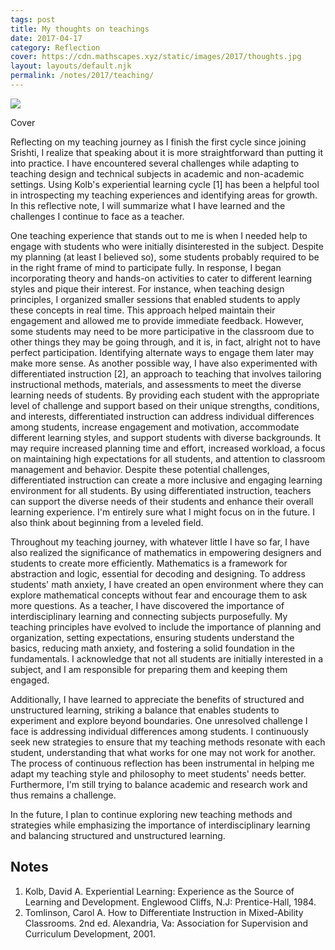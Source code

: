 ```yaml
---
tags: post
title: My thoughts on teachings
date: 2017-04-17
category: Reflection
cover: https://cdn.mathscapes.xyz/static/images/2017/thoughts.jpg
layout: layouts/default.njk
permalink: /notes/2017/teaching/
--- 
```


<img src="https://cdn.mathscapes.xyz/static/images/2017/thoughts.jpg"/>

Cover 

Reflecting on my teaching journey as I finish the first cycle since joining Srishti, I realize that speaking about it is more straightforward than putting it into practice. I have encountered several challenges while adapting to teaching design and technical subjects in academic and non-academic settings. Using Kolb's experiential learning cycle [1] has been a helpful tool in introspecting my teaching experiences and identifying areas for growth. In this reflective note, I will summarize what I have learned and the challenges I continue to face as a teacher.

One teaching experience that stands out to me is when I needed help to engage with students who were initially disinterested in the subject. Despite my planning (at least I believed so), some students probably required to be in the right frame of mind to participate fully. In response, I began incorporating theory and hands-on activities to cater to different learning styles and pique their interest. For instance, when teaching design principles, I organized smaller sessions that enabled students to apply these concepts in real time. This approach helped maintain their engagement and allowed me to provide immediate feedback. However, some students may need to be more participative in the classroom due to other things they may be going through, and it is, in fact, alright not to have perfect participation. Identifying alternate ways to engage them later may make more sense. As another possible way, I have also experimented with differentiated instruction [2], an approach to teaching that involves tailoring instructional methods, materials, and assessments to meet the diverse learning needs of students. By providing each student with the appropriate level of challenge and support based on their unique strengths, conditions, and interests, differentiated instruction can address individual differences among students, increase engagement and motivation, accommodate different learning styles, and support students with diverse backgrounds. It may require increased planning time and effort, increased workload, a focus on maintaining high expectations for all students, and attention to classroom management and behavior. Despite these potential challenges, differentiated instruction can create a more inclusive and engaging learning environment for all students. By using differentiated instruction, teachers can support the diverse needs of their students and enhance their overall learning experience. I'm entirely sure what I might focus on in the future. I also think about beginning from a leveled field.

Throughout my teaching journey, with whatever little I have so far, I have also realized the significance of mathematics in empowering designers and students to create more efficiently. Mathematics is a framework for abstraction and logic, essential for decoding and designing. To address students' math anxiety, I have created an open environment where they can explore mathematical concepts without fear and encourage them to ask more questions. As a teacher, I have discovered the importance of interdisciplinary learning and connecting subjects purposefully. My teaching principles have evolved to include the importance of planning and organization, setting expectations, ensuring students understand the basics, reducing math anxiety, and fostering a solid foundation in the fundamentals. I acknowledge that not all students are initially interested in a subject, and I am responsible for preparing them and keeping them engaged.

Additionally, I have learned to appreciate the benefits of structured and unstructured learning, striking a balance that enables students to experiment and explore beyond boundaries. One unresolved challenge I face is addressing individual differences among students. I continuously seek new strategies to ensure that my teaching methods resonate with each student, understanding that what works for one may not work for another. The process of continuous reflection has been instrumental in helping me adapt my teaching style and philosophy to meet students' needs better. Furthermore, I'm still trying to balance academic and research work and thus remains a challenge.

In the future, I plan to continue exploring new teaching methods and strategies while emphasizing the importance of interdisciplinary learning and balancing structured and unstructured learning.

## Notes

1. Kolb, David A. Experiential Learning: Experience as the Source of Learning and Development. Englewood Cliffs, N.J: Prentice-Hall, 1984.
2. Tomlinson, Carol A. How to Differentiate Instruction in Mixed-Ability Classrooms. 2nd ed. Alexandria, Va: Association for Supervision and Curriculum Development, 2001.